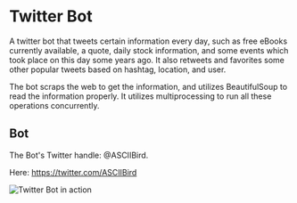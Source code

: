 # Twitter Bot

A twitter bot that tweets certain information every day, such as free eBooks currently available, a quote, daily stock information, and some events which took place on this day some years ago. It also retweets and favorites some other popular tweets based on hashtag, location, and user.

The bot scraps the web to get the information, and utilizes BeautifulSoup to read the information properly. It utilizes multiprocessing to run all these operations concurrently.

## Bot

The Bot's Twitter handle: @ASCIIBird. 

Here: https://twitter.com/ASCIIBird

![Twitter Bot in action](https://i.imgur.com/xGyWgHy.png)
